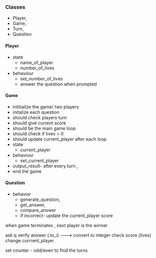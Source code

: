 ### Classes
- Player,
- Game,
- Turn,
- Question

#### Player
- state 
  - name_of_player
  - number_of_lives
- behaviour
  - set_number_of_lives
  - answer the question when prompted
  

#### Game
  - intitialize the game/ two players
  - initalize each question
  - should check players turn
  - should give current score
  - should be the main game loop
  - should check if lives > 0
  - should update current_player after each loop
  - state  
    - current_player 
  - behaviour
    - set_current_player
  - output_result- after every turn ,
  - end the game

#### Question
  - behavior
    - generate_question, 
    - get_answer, 
    - compare_answer
    - if incorrect- update the current_player score

when game terminates , next player is the winner

ask q
verify answer (.to_i) ---> convert to integer
check score (lives)
change currrent_player

set counter - odd/even to find the turns


